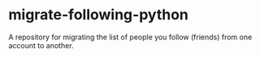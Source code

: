 # migrate-following-python
A repository for migrating the list of people you follow (friends) from one account to another.
